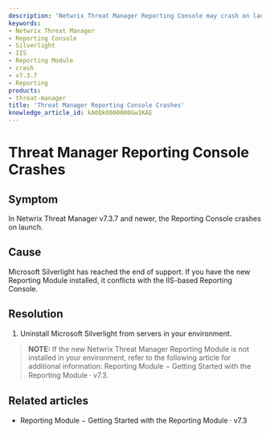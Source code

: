 ```yaml
---
description: 'Netwrix Threat Manager Reporting Console may crash on launch in v7.3.7 and newer due to Microsoft Silverlight end of support causing conflicts with the IIS-based Reporting Console when the Reporting Module is installed.'
keywords:
- Netwrix Threat Manager
- Reporting Console
- Silverlight
- IIS
- Reporting Module
- crash
- v7.3.7
- Reporting
products:
- threat-manager
title: 'Threat Manager Reporting Console Crashes'
knowledge_article_id: kA0Qk0000000Gw1KAE
---
```


# Threat Manager Reporting Console Crashes

## Symptom

In Netwrix Threat Manager v7.3.7 and newer, the Reporting Console crashes on launch.

## Cause

Microsoft Silverlight has reached the end of support. If you have the new Reporting Module installed, it conflicts with the IIS-based Reporting Console.

## Resolution

1. Uninstall Microsoft Silverlight from servers in your environment.

> **NOTE:** If the new Netwrix Threat Manager Reporting Module is not installed in your environment, refer to the following article for additional information: Reporting Module − Getting Started with the Reporting Module ⸱ v7.3.

## Related articles

- Reporting Module − Getting Started with the Reporting Module ⸱ v7.3